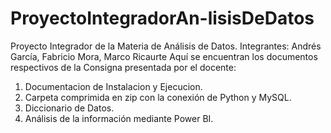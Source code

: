 # ProyectoIntegradorAn-lisisDeDatos
Proyecto Integrador de la Materia de Análisis de Datos. Integrantes: Andrés García, Fabricio Mora, Marco Ricaurte
Aquí se encuentran los documentos respectivos de la Consigna presentada por el docente:
1. Documentacion de Instalacion y Ejecucion.
2. Carpeta comprimida en zip con la conexión de Python y MySQL.
3. Diccionario de Datos.
4. Análisis de la información mediante Power BI.

